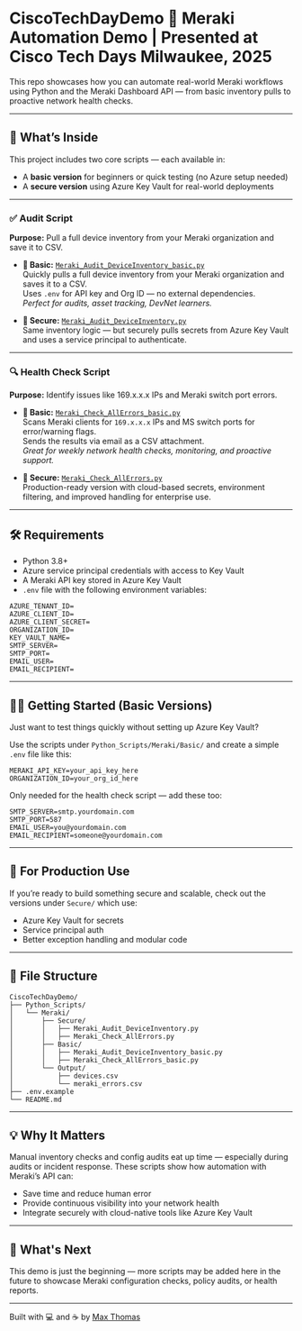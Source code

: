# CiscoTechDayDemo 🔧 Meraki Automation Demo | Presented at Cisco Tech Days Milwaukee, 2025

This repo showcases how you can automate real-world Meraki workflows using Python and the Meraki Dashboard API — from basic inventory pulls to proactive network health checks.

---

## 🚀 What’s Inside

This project includes two core scripts — each available in:

- A **basic version** for beginners or quick testing (no Azure setup needed)
- A **secure version** using Azure Key Vault for real-world deployments

---

### ✅ Audit Script

**Purpose:** Pull a full device inventory from your Meraki organization and save it to CSV.

- **🔹 Basic:** [`Meraki_Audit_DeviceInventory_basic.py`](./Python_Scripts/Meraki/Basic/Meraki_Audit_DeviceInventory_basic.py)  
  Quickly pulls a full device inventory from your Meraki organization and saves it to a CSV.  
  Uses `.env` for API key and Org ID — no external dependencies.  
  *Perfect for audits, asset tracking, DevNet learners.*

- **🔐 Secure:** [`Meraki_Audit_DeviceInventory.py`](./Python_Scripts/Meraki/Secure/Meraki_Audit_DeviceInventory.py)  
  Same inventory logic — but securely pulls secrets from Azure Key Vault and uses a service principal to authenticate.

---

### 🔍 Health Check Script

**Purpose:** Identify issues like 169.x.x.x IPs and Meraki switch port errors.

- **🔹 Basic:** [`Meraki_Check_AllErrors_basic.py`](./Python_Scripts/Meraki/Basic/Meraki_Check_AllErrors_basic.py)  
  Scans Meraki clients for `169.x.x.x` IPs and MS switch ports for error/warning flags.  
  Sends the results via email as a CSV attachment.  
  *Great for weekly network health checks, monitoring, and proactive support.*

- **🔐 Secure:** [`Meraki_Check_AllErrors.py`](./Python_Scripts/Meraki/Secure/Meraki_Check_AllErrors.py)  
  Production-ready version with cloud-based secrets, environment filtering, and improved handling for enterprise use.

---

## 🛠 Requirements

- Python 3.8+  
- Azure service principal credentials with access to Key Vault  
- A Meraki API key stored in Azure Key Vault  
- `.env` file with the following environment variables:
```env
AZURE_TENANT_ID=
AZURE_CLIENT_ID=
AZURE_CLIENT_SECRET=
ORGANIZATION_ID=
KEY_VAULT_NAME=
SMTP_SERVER=
SMTP_PORT=
EMAIL_USER=
EMAIL_RECIPIENT=
```
---


## 🧑‍💻 Getting Started (Basic Versions)

Just want to test things quickly without setting up Azure Key Vault?

Use the scripts under `Python_Scripts/Meraki/Basic/` and create a simple `.env` file like this:

```env
MERAKI_API_KEY=your_api_key_here
ORGANIZATION_ID=your_org_id_here
```
Only needed for the health check script — add these too:

```env
SMTP_SERVER=smtp.yourdomain.com
SMTP_PORT=587
EMAIL_USER=you@yourdomain.com
EMAIL_RECIPIENT=someone@yourdomain.com
```
---

## 🔐 For Production Use

If you’re ready to build something secure and scalable, check out the versions under `Secure/` which use:
- Azure Key Vault for secrets
- Service principal auth
- Better exception handling and modular code

---

## 📂 File Structure

```text
CiscoTechDayDemo/
├── Python_Scripts/
│   └── Meraki/
│       ├── Secure/
│       │   ├── Meraki_Audit_DeviceInventory.py
│       │   ├── Meraki_Check_AllErrors.py
│       ├── Basic/
│       │   ├── Meraki_Audit_DeviceInventory_basic.py
│       │   ├── Meraki_Check_AllErrors_basic.py
│       └── Output/
│           ├── devices.csv
│           └── meraki_errors.csv
├── .env.example
└── README.md
```

---

## 💡 Why It Matters

Manual inventory checks and config audits eat up time — especially during audits or incident response. These scripts show how automation with Meraki’s API can:
- Save time and reduce human error  
- Provide continuous visibility into your network health  
- Integrate securely with cloud-native tools like Azure Key Vault  

---

## 🧪 What's Next

This demo is just the beginning — more scripts may be added here in the future to showcase Meraki configuration checks, policy audits, or health reports.

---

Built with 💻 and ☕ by [Max Thomas](https://github.com/maxthomas95)

